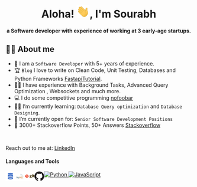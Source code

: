 <div align="center">
<h1 align="center">Aloha! <img width="35" src="https://github.com/1999AZZAR/1999AZZAR/blob/main/resources/img/waving.gif">, I'm Sourabh</h1>
<h4 align="center">a Software developer with experience of working at 3 early-age startups.</h4>
</div>



## :sassy_man:  About me
- :school: I am a `Software Developer` with 5+ years of experience.
- :trophy: `Blog` I love to write on Clean Code, Unit Testing, Databases and Python Frameworks [FastapiTutorial](https://www.fastapitutorial.com/blogs/).
- :technologist: I have experience with Background Tasks, Advanced Query Optimization , Websockets and much more.
- :computer: I do some competitive programming [nofoobar](https://leetcode.com/nofoobar/)
- :student: I’m currently learning: `Database Query optimization` and `Database Designing`.
- :thinking: I’m currently open for: `Senior Software Development Positions`
- :partying_face: 3000+ Stackoverflow Points, 50+ Answers [Stackoverflow](https://stackoverflow.com/users/11652661/nofoobar)
<br>

Reach out to me at: [LinkedIn](https://www.linkedin.com/in/nofoobar/) 
#### Languages and Tools


<img align="left" alt="SQL" width="26px" src="https://raw.githubusercontent.com/github/explore/80688e429a7d4ef2fca1e82350fe8e3517d3494d/topics/sql/sql.png" />
<img align="left" alt="mysql" width="26px" src="https://raw.githubusercontent.com/github/explore/80688e429a7d4ef2fca1e82350fe8e3517d3494d/topics/mysql/mysql.png" />
<img align="left" alt="Git" width="26px" src="https://raw.githubusercontent.com/github/explore/80688e429a7d4ef2fca1e82350fe8e3517d3494d/topics/git/git.png" />
<img align="left" alt="github" width="26px" src="https://raw.githubusercontent.com/github/explore/78df643247d429f6cc873026c0622819ad797942/topics/github/github.png" />


   <a href="https://www.python.org" target="_blank">
    <img alt="Python" src="https://img.shields.io/badge/Python%20-%2314354C.svg?style=plastic&logo=python&logoColor=white">
  </a>
    <a href="https://developer.mozilla.org/en-US/docs/Web/JavaScript" target="_blank"> 
     <img alt="JavaScript" src="https://img.shields.io/badge/JavaScript%20-%23F7DF1E.svg?style=plastic&logo=javascript&logoColor=black">
   </a>
<!---
sourabhsinha396/sourabhsinha396 is a ✨ special ✨ repository because its `README.md` (this file) appears on your GitHub profile.
You can click the Preview link to take a look at your changes.
--->
